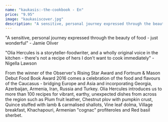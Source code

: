 ```yaml
---
name: "kaukasis:-the-cookbook - En"
price: "9.95"
image: "kaukasiscover.jpg"
description: "A sensitive, personal journey expressed through the beauty of food - just wonderful"
---
```


"A sensitive, personal journey expressed through the beauty of food - just wonderful" - Jamie Oliver

"Olia Hercules is a storyteller-foodwriter, and a wholly original voice in the kitchen - there's not a recipe of hers I don't want to cook immediately" - Nigella Lawson

From the winner of the Observer's Rising Star Award and Fortnum & Mason Debut Food Book Award 2016 comes a celebration of the food and flavours of the Caucasus - bridging Europe and Asia and incorporating Georgia, Azerbaijan, Armenia, Iran, Russia and Turkey. Olia Hercules introduces us to more than 100 recipes for vibrant, earthy, unexpected dishes from across the region such as Plum fruit leather, Chestnut plov with pumpkin crust, Quince stuffed with lamb & carmalised shallots, Vine leaf dolma, Village breakfast, Khachapouri, Armenian "cognac" profiteroles and Red basil sherbet.